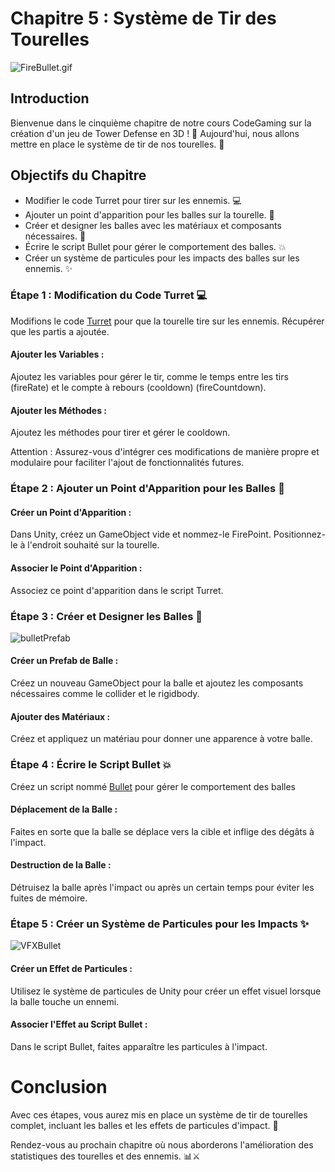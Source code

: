 # Chapitre 5 : Système de Tir des Tourelles

![FireBullet.gif](Images/FireBullet.gif)

## Introduction

Bienvenue dans le cinquième chapitre de notre cours CodeGaming sur la création d'un jeu de Tower Defense en 3D ! 🚀 Aujourd'hui, nous allons mettre en place le système de tir de nos tourelles. 🔫

## Objectifs du Chapitre

- Modifier le code Turret pour tirer sur les ennemis. 💻
- Ajouter un point d'apparition pour les balles sur la tourelle. 📍
- Créer et designer les balles avec les matériaux et composants nécessaires. 🌌
- Écrire le script Bullet pour gérer le comportement des balles. 💥
- Créer un système de particules pour les impacts des balles sur les ennemis. ✨

### Étape 1 : Modification du Code Turret 💻
Modifions le code [Turret](https://github.com/user-attachments/files/17813702/Turret2.txt) pour que la tourelle tire sur les ennemis.
Récupérer que les partis a ajoutée.

#### Ajouter les Variables :
Ajoutez les variables pour gérer le tir, comme le temps entre les tirs (fireRate) et le compte à rebours (cooldown) (fireCountdown).

#### Ajouter les Méthodes :
Ajoutez les méthodes pour tirer et gérer le cooldown.

Attention : Assurez-vous d'intégrer ces modifications de manière propre et modulaire pour faciliter l'ajout de fonctionnalités futures.

### Étape 2 : Ajouter un Point d'Apparition pour les Balles 📍

#### Créer un Point d'Apparition :
Dans Unity, créez un GameObject vide et nommez-le FirePoint. Positionnez-le à l'endroit souhaité sur la tourelle.

#### Associer le Point d'Apparition :
Associez ce point d'apparition dans le script Turret.

### Étape 3 : Créer et Designer les Balles 🌌

![bulletPrefab](Images/bulletPrefab.png)

#### Créer un Prefab de Balle :
Créez un nouveau GameObject pour la balle et ajoutez les composants nécessaires comme le collider et le rigidbody.

#### Ajouter des Matériaux :
Créez et appliquez un matériau pour donner une apparence à votre balle.

### Étape 4 : Écrire le Script Bullet 💥
Créez un script nommé [Bullet](https://github.com/user-attachments/files/17814190/Bullet.txt) pour gérer le comportement des balles

#### Déplacement de la Balle :
Faites en sorte que la balle se déplace vers la cible et inflige des dégâts à l'impact.

#### Destruction de la Balle :
Détruisez la balle après l'impact ou après un certain temps pour éviter les fuites de mémoire.

### Étape 5 : Créer un Système de Particules pour les Impacts ✨

![VFXBullet](Images/VFXBullet.gif)

#### Créer un Effet de Particules :

Utilisez le système de particules de Unity pour créer un effet visuel lorsque la balle touche un ennemi.

#### Associer l'Effet au Script Bullet :
Dans le script Bullet, faites apparaître les particules à l'impact.

# Conclusion
Avec ces étapes, vous aurez mis en place un système de tir de tourelles complet, incluant les balles et les effets de particules d'impact. 🚀

Rendez-vous au prochain chapitre où nous aborderons l'amélioration des statistiques des tourelles et des ennemis. 📊⚔️

